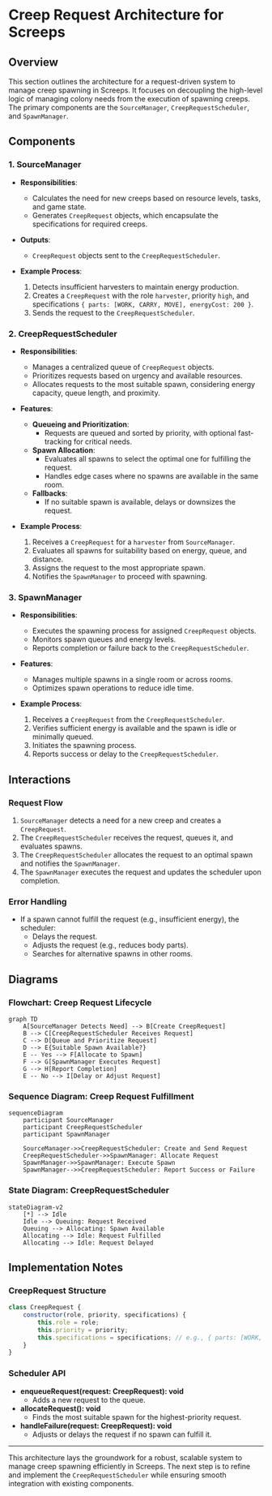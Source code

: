 # Creep Request Architecture for Screeps

## Overview

This section outlines the architecture for a request-driven system to manage creep spawning in Screeps. It focuses on decoupling the high-level logic of managing colony needs from the execution of spawning creeps. The primary components are the `SourceManager`, `CreepRequestScheduler`, and `SpawnManager`.

## Components

### 1. **SourceManager**

- **Responsibilities**:

  - Calculates the need for new creeps based on resource levels, tasks, and game state.
  - Generates `CreepRequest` objects, which encapsulate the specifications for required creeps.

- **Outputs**:

  - `CreepRequest` objects sent to the `CreepRequestScheduler`.

- **Example Process**:

  1. Detects insufficient harvesters to maintain energy production.
  2. Creates a `CreepRequest` with the role `harvester`, priority `high`, and specifications `{ parts: [WORK, CARRY, MOVE], energyCost: 200 }`.
  3. Sends the request to the `CreepRequestScheduler`.

### 2. **CreepRequestScheduler**

- **Responsibilities**:

  - Manages a centralized queue of `CreepRequest` objects.
  - Prioritizes requests based on urgency and available resources.
  - Allocates requests to the most suitable spawn, considering energy capacity, queue length, and proximity.

- **Features**:

  - **Queueing and Prioritization**:
    - Requests are queued and sorted by priority, with optional fast-tracking for critical needs.
  - **Spawn Allocation**:
    - Evaluates all spawns to select the optimal one for fulfilling the request.
    - Handles edge cases where no spawns are available in the same room.
  - **Fallbacks**:
    - If no suitable spawn is available, delays or downsizes the request.

- **Example Process**:

  1. Receives a `CreepRequest` for a `harvester` from `SourceManager`.
  2. Evaluates all spawns for suitability based on energy, queue, and distance.
  3. Assigns the request to the most appropriate spawn.
  4. Notifies the `SpawnManager` to proceed with spawning.

### 3. **SpawnManager**

- **Responsibilities**:

  - Executes the spawning process for assigned `CreepRequest` objects.
  - Monitors spawn queues and energy levels.
  - Reports completion or failure back to the `CreepRequestScheduler`.

- **Features**:

  - Manages multiple spawns in a single room or across rooms.
  - Optimizes spawn operations to reduce idle time.

- **Example Process**:

  1. Receives a `CreepRequest` from the `CreepRequestScheduler`.
  2. Verifies sufficient energy is available and the spawn is idle or minimally queued.
  3. Initiates the spawning process.
  4. Reports success or delay to the `CreepRequestScheduler`.

## Interactions

### Request Flow

1. `SourceManager` detects a need for a new creep and creates a `CreepRequest`.
2. The `CreepRequestScheduler` receives the request, queues it, and evaluates spawns.
3. The `CreepRequestScheduler` allocates the request to an optimal spawn and notifies the `SpawnManager`.
4. The `SpawnManager` executes the request and updates the scheduler upon completion.

### Error Handling

- If a spawn cannot fulfill the request (e.g., insufficient energy), the scheduler:
  - Delays the request.
  - Adjusts the request (e.g., reduces body parts).
  - Searches for alternative spawns in other rooms.

## Diagrams

### Flowchart: Creep Request Lifecycle

```mermaid
graph TD
    A[SourceManager Detects Need] --> B[Create CreepRequest]
    B --> C[CreepRequestScheduler Receives Request]
    C --> D[Queue and Prioritize Request]
    D --> E{Suitable Spawn Available?}
    E -- Yes --> F[Allocate to Spawn]
    F --> G[SpawnManager Executes Request]
    G --> H[Report Completion]
    E -- No --> I[Delay or Adjust Request]
```

### Sequence Diagram: Creep Request Fulfillment

```mermaid
sequenceDiagram
    participant SourceManager
    participant CreepRequestScheduler
    participant SpawnManager

    SourceManager->>CreepRequestScheduler: Create and Send Request
    CreepRequestScheduler->>SpawnManager: Allocate Request
    SpawnManager->>SpawnManager: Execute Spawn
    SpawnManager-->>CreepRequestScheduler: Report Success or Failure
```

### State Diagram: CreepRequestScheduler

```mermaid
stateDiagram-v2
    [*] --> Idle
    Idle --> Queuing: Request Received
    Queuing --> Allocating: Spawn Available
    Allocating --> Idle: Request Fulfilled
    Allocating --> Idle: Request Delayed
```

## Implementation Notes

### CreepRequest Structure

```javascript
class CreepRequest {
    constructor(role, priority, specifications) {
        this.role = role;
        this.priority = priority;
        this.specifications = specifications; // e.g., { parts: [WORK, CARRY, MOVE], energyCost: 200 }
    }
}
```

### Scheduler API

- **enqueueRequest(request: CreepRequest): void**
  - Adds a new request to the queue.
- **allocateRequest(): void**
  - Finds the most suitable spawn for the highest-priority request.
- **handleFailure(request: CreepRequest): void**
  - Adjusts or delays the request if no spawn can fulfill it.

---

This architecture lays the groundwork for a robust, scalable system to manage creep spawning efficiently in Screeps. The next step is to refine and implement the `CreepRequestScheduler` while ensuring smooth integration with existing components.

